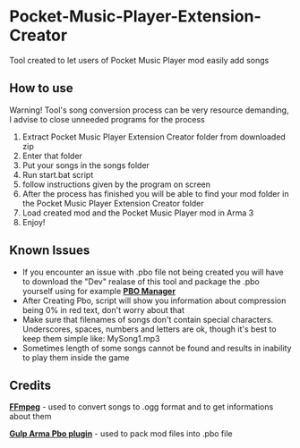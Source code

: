 # Pocket-Music-Player-Extension-Creator
Tool created to let users of Pocket Music Player mod easily add songs



## How to use

Warning! Tool's song conversion process can be very resource demanding, I advise to close unneeded programs for the process

1. Extract Pocket Music Player Extension Creator folder from downloaded zip
2. Enter that folder
3. Put your songs in the songs folder
4. Run start.bat script
5. follow instructions given by the program on screen
6. After the process has finished you will be able to find your mod folder in the Pocket Music Player Extension Creator folder
7. Load created mod and the Pocket Music Player mod in Arma 3
8. Enjoy!


## Known Issues
* If you encounter an issue with .pbo file not being created you will have to download the "Dev" realase of this tool and package the .pbo yourself using for example **[PBO Manager](http://www.armaholic.com/page.php?id=16369)**
* After Creating Pbo, script will show you information about compression being 0% in red text, don't worry about that
* Make sure that filenames of songs don't contain special characters. Underscores, spaces, numbers and letters are ok, though it's best to keep them simple like: MySong1.mp3
* Sometimes length of some songs cannot be found and results in inability to play them inside the game

## Credits
**[FFmpeg](https://www.ffmpeg.org/)** - used to convert songs to .ogg format and to get informations about them

**[Gulp Arma Pbo plugin](https://github.com/winseros/gulp-armapbo-plugin)** - used to pack mod files into .pbo file
